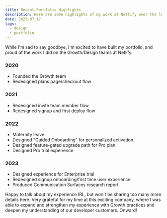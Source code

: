 ```yaml
---
title: Recent Portfolio Highlights
description: Here are some highlights of my work at Netlify over the last 2.5 years.
date: 2023-07-17
tags:
  - design	
  - portfolio
---
```

While I'm sad to say goodbye, I'm excited to have built my portfolio, and proud of the work I did on the Growth/Design teams at Netlify. 

### 2020
- Founded the Growth team
- Redesigned plans page/checkout flow

### 2021
- Redesigned invite team member flow
- Redesigned signup and first deploy flow

### 2022
- Maternity leave
- Designed "Guided Onboarding" for personalized activation
- Designed feature-gated upgrade path for Pro plan
- Designed Pro trial experience

### 2023
- Designed experience for Enterprise trial
- Redesigned signup onboarding/first time user experience
- Produced Communication Surfaces research report

Happy to talk about my experience IRL, but won't be sharing too many more details here. 
Very grateful for my time at this exciting company, where I was able to expand and strengthen my experience with Growth practices and deepen my understanding of our developer customers. 
Onward!
